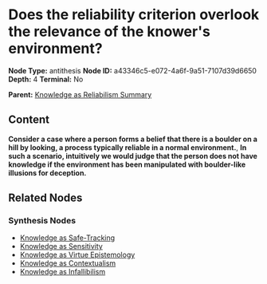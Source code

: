 # Does the reliability criterion overlook the relevance of the knower's environment?

**Node Type:** antithesis
**Node ID:** a43346c5-e072-4a6f-9a51-7107d39d6650
**Depth:** 4
**Terminal:** No

**Parent:** [Knowledge as Reliabilism Summary](knowledge-as-reliabilism-summary-synthesis-a7e81b0d-a6ef-4f1a-9e2e-57947617f9ab.md)

## Content

**Consider a case where a person forms a belief that there is a boulder on a hill by looking, a process typically reliable in a normal environment.**, **In such a scenario, intuitively we would judge that the person does not have knowledge if the environment has been manipulated with boulder-like illusions for deception.**

## Related Nodes

### Synthesis Nodes

- [Knowledge as Safe-Tracking](knowledge-as-safe-tracking-synthesis-1775d08b-cb97-4211-8dd2-1ba315391080.md)
- [Knowledge as Sensitivity](knowledge-as-sensitivity-synthesis-c2d10e55-7e31-4413-8618-35a2bfec4503.md)
- [Knowledge as Virtue Epistemology](knowledge-as-virtue-epistemology-synthesis-4157c12c-5625-4ed8-a14c-fa4af0c2646f.md)
- [Knowledge as Contextualism](knowledge-as-contextualism-synthesis-88b25153-a694-4a46-af0e-cbf656bba95d.md)
- [Knowledge as Infallibilism](knowledge-as-infallibilism-synthesis-1bf6dffd-0041-4a39-8b58-98f6f6e942f0.md)
